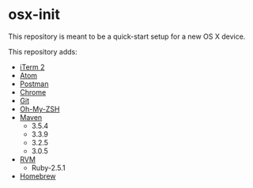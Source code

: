 # osx-init

This repository is meant to be a quick-start setup for a new OS X device.

This repository adds:
* [iTerm 2](https://www.iterm2.com/)
* [Atom](https://atom.io/)
* [Postman](https://www.getpostman.com/)
* [Chrome](https://www.google.com/chrome/)
* [Git](https://git-scm.com/)
* [Oh-My-ZSH](https://ohmyz.sh/)
* [Maven](https://maven.apache.org/)
  * 3.5.4
  * 3.3.9
  * 3.2.5
  * 3.0.5
* [RVM](https://rvm.io/)
  * Ruby-2.5.1
* [Homebrew](https://brew.sh/)
